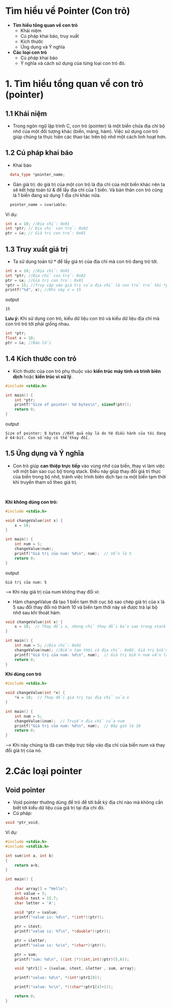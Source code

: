 # Tìm hiểu về Pointer (Con trỏ)
- **Tìm hiểu tổng quan về con trỏ**
  - Khái niệm
  - Cú pháp khai báo, truy xuất
  - Kích thước
  - Ứng dụng và Ý nghĩa
- **Các loại con trỏ**
  - Cú pháp khai báo
  - Ý nghĩa và cách sử dụng của từng loại con trỏ đó. 
# 1. Tìm hiểu tổng quan về con trỏ (pointer)
## 1.1 Khái niệm
- Trong ngôn ngữ lập trình C, con trỏ (pointer) là một biến chứa địa chỉ bộ nhớ của một đối tượng khác (biến, mảng, hàm). Việc sử dụng con trỏ giúp chúng ta thực hiện các thao tác trên bộ nhớ một cách linh hoạt hơn.
## 1.2 Cú pháp khai báo
- Khai báo

```cpp
  data_type *pointer_name;
```
- Gán giá trị: do giá trị của một con trỏ là địa chỉ của một biến khác nên ta sẽ kết hợp toán tử & để lấy địa chỉ của 1 biến. Và bản thân con trỏ cũng là 1 biến đang sử dụng 1 địa chỉ khác nữa.
```cpp
  pointer_name = &variable;
```

Ví dụ:

```cpp
int x = 10; //Địa chỉ: 0x01
int *ptr; // Địa chỉ con trỏ: 0x02
ptr = &x; // Giá trị con trỏ: 0x01
```

## 1.3 Truy xuất giá trị
- Ta sử dụng toán tử * để lấy giá trị của địa chỉ mà con trỏ đang trỏ tới.
```cpp
int x = 10; //Địa chỉ: 0x01
int *ptr; //Địa chỉ con trỏ: 0x02
ptr = &x; //Giá trị con trỏ: 0x01
*ptr = 15; //Truy cập vào giá trị của địa chỉ là con trỏ trỏ tới *ptr = *(&x) = x = 15
printf("%d", x); //Khi này x = 15
```
output
```
15
```

******Lưu ý:****** Khi sử dụng con trỏ, kiểu dữ liệu con trỏ và kiểu dữ liệu địa chỉ mà con trỏ trỏ tới phải giống nhau.
```cpp
int *ptr;
float x = 10;
ptr = &x; //Báo lỗi
```

## 1.4 Kích thước con trỏ
- Kích thước của con trỏ phụ thuộc vào **kiến trúc máy tính và trình biên dịch** hoặc **kiến trúc vi xử lý**.

```cpp
#include <stdio.h>

int main() {
    int *ptr;
    printf("Size of pointer: %d bytes\n", sizeof(ptr));
    return 0;
}
```
output
```
Size of pointer: 8 bytes //Kết quả này là do hệ điều hành của tôi đang ở 64-bit. Con số này có thể thay đổi.
```

## 1.5 Ứng dụng và Ý nghĩa
- Con trỏ giúp **can thiệp trực tiếp** vào vùng nhớ của biến, thay vì làm việc với một bản sao cục bộ trong stack. Điều này giúp thay đổi giá trị thực của biến trong bộ nhớ, tránh việc trình biên dịch tạo ra một biến tạm thời khi truyền tham số theo giá trị.

<br>

**Khi không dùng con trỏ:**

```cpp
#include <stdio.h>

void changeValue(int x) {
    x = 10;
}

int main() {
    int num = 5;
    changeValue(num);
    printf("Giá trị của num: %d\n", num);  // Vẫn là 5
    return 0;
}
```
output
```
Giá trị của num: 5
```

--> Khi này giá trị của num không thay đổi vì:
  - Hàm changeValue đã tạo 1 biến tạm thời cục bộ sao chép giá trị của x là 5 sau đổi thay đổi nó thành 10 và biến tạm thời này sẽ được trả lại bộ nhớ sau khi thoát hàm.

```cpp
void changeValue(int x) {
    x = 10;  // Thay đổi x, nhưng chỉ thay đổi bản sao trong stack
}

int main() {
    int num = 5; //Địa chỉ: 0x01
    changeValue(num); //Biến tạm thời có địa chỉ: 0x02. Giá trị biến tạm thời: 10
    printf("Giá trị của num: %d\n", num);  // Giá trị biến num vẫn là 5
    return 0;
}
```

**Khi dùng con trỏ**

```cpp
#include <stdio.h>

void changeValue(int *x) {
    *x = 10;  // Thay đổi giá trị tại địa chỉ của x
}

int main() {
    int num = 5;
    changeValue(&num);  // Truyền địa chỉ của num
    printf("Giá trị của num: %d\n", num);  // Bây giờ là 10
    return 0;
}

```

--> Khi này chúng ta đã can thiệp trực tiếp vào địa chỉ của biến num và thay đổi giá trị của nó.
# 2.Các loại pointer
## Void pointer
- Void pointer thường dùng để trỏ để tới bất kỳ địa chỉ nào mà không cần biết tới kiểu dữ liệu của giá trị tại địa chỉ đó.
- Cú pháp:

```cpp
void *ptr_void;
```

Ví dụ:

```cpp
#include <stdio.h>
#include <stdlib.h>

int sum(int a, int b)
{
    return a+b;
}

int main() {
   
    char array[] = "Hello";
    int value = 5;
    double test = 15.7;
    char letter = 'A';
   
    void *ptr = &value;
    printf("value is: %d\n", *(int*)(ptr));

    ptr = &test;
    printf("value is: %f\n", *(double*)(ptr));

    ptr = &letter;
    printf("value is: %c\n", *(char*)(ptr));

    ptr = sum;
    printf("sum: %d\n", ((int (*)(int,int))ptr)(5,6));

    void *ptr1[] = {&value, &test, &letter , sum, array};

    printf("value: %d\n", *(int*)ptr1[0]);

    printf("value: %c\n", *((char*)ptr1[4]+1));

    return 0;
}

```
